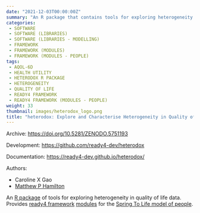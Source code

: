 ```yaml
---
date: "2021-12-03T00:00:00Z"
summary: "An R package that contains tools for exploring heterogeneity in quality of life data..."
categories:
 - SOFTWARE
 - SOFTWARE (LIBRARIES)
 - SOFTWARE (LIBRARIES - MODELLING)
 - FRAMEWORK
 - FRAMEWORK (MODULES)
 - FRAMEWORK (MODULES - PEOPLE)
tags:
 - AQOL-6D
 - HEALTH UTILITY
 - HETERODOX R PACKAGE
 - HETEROGENEITY
 - QUALITY OF LIFE
 - READY4 FRAMEWORK
 - READY4 FRAMEWORK (MODULES - PEOPLE)
weight: 33
thumbnail: images/heterodox_logo.png
title: "heterodox: Explore and Characterise Heterogeneity in Quality of Life Data"
---
```


Archive: https://doi.org/10.5281/ZENODO.5751193

Development: https://github.com/ready4-dev/heterodox

Documentation: https://ready4-dev.github.io/heterodox/

Authors:
 - Caroline X Gao
 - [Matthew P Hamilton](https://mph-economist.netlify.app/)
 
An [R package](../) of tools for exploring heterogeneity in quality of life data. Provides [ready4 framework](../../project/a_ready4-project/) [modules](../../project/a_ready4-project/modules/) for the [Spring To Life model of people](../../project/c_springtolife-project/).

